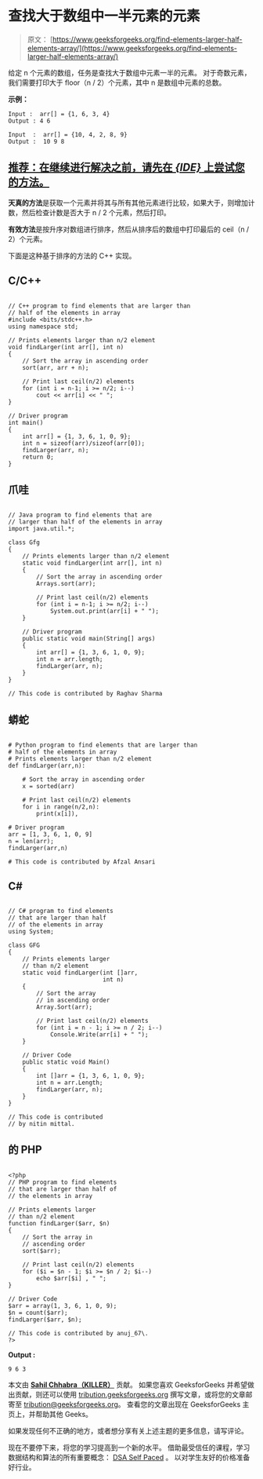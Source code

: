 # 查找大于数组中一半元素的元素

> 原文： [https://www.geeksforgeeks.org/find-elements-larger-half-elements-array/](https://www.geeksforgeeks.org/find-elements-larger-half-elements-array/)

给定 n 个元素的数组，任务是查找大于数组中元素一半的元素。 对于奇数元素，我们需要打印大于 floor（n / 2）个元素，其中 n 是数组中元素的总数。

**示例：**

```
Input :  arr[] = {1, 6, 3, 4}
Output : 4 6

Input  :  arr[] = {10, 4, 2, 8, 9}
Output :  10 9 8

```

## [推荐：在继续进行解决之前，请先在 ***<u>{IDE}</u>*** 上尝试您的方法。](https://ide.geeksforgeeks.org/)

**天真的方法**是获取一个元素并将其与所有其他元素进行比较，如果大于，则增加计数，然后检查计数是否大于 n / 2 个元素，然后打印。

**有效方法**是按升序对数组进行排序，然后从排序后的数组中打印最后的 ceil（n / 2）个元素。

下面是这种基于排序的方法的 C++ 实现。

## C/C++ 

```

// C++ program to find elements that are larger than 
// half of the elements in array 
#include <bits/stdc++.h> 
using namespace std; 

// Prints elements larger than n/2 element 
void findLarger(int arr[], int n) 
{ 
    // Sort the array in ascending order 
    sort(arr, arr + n); 

    // Print last ceil(n/2) elements 
    for (int i = n-1; i >= n/2; i--) 
        cout << arr[i] << " ";     
} 

// Driver program  
int main()  
{ 
    int arr[] = {1, 3, 6, 1, 0, 9}; 
    int n = sizeof(arr)/sizeof(arr[0]); 
    findLarger(arr, n); 
    return 0; 
} 

```

## 爪哇

```

// Java program to find elements that are  
// larger than half of the elements in array 
import java.util.*; 

class Gfg 
{ 
    // Prints elements larger than n/2 element 
    static void findLarger(int arr[], int n) 
    { 
        // Sort the array in ascending order 
        Arrays.sort(arr); 

        // Print last ceil(n/2) elements 
        for (int i = n-1; i >= n/2; i--) 
            System.out.print(arr[i] + " ");   
    } 

    // Driver program  
    public static void main(String[] args)  
    { 
        int arr[] = {1, 3, 6, 1, 0, 9}; 
        int n = arr.length; 
        findLarger(arr, n); 
    }     
} 

// This code is contributed by Raghav Sharma 

```

## 蟒蛇

```

# Python program to find elements that are larger than 
# half of the elements in array 
# Prints elements larger than n/2 element 
def findLarger(arr,n): 

    # Sort the array in ascending order 
    x = sorted(arr) 

    # Print last ceil(n/2) elements 
    for i in range(n/2,n): 
        print(x[i]), 

# Driver program 
arr = [1, 3, 6, 1, 0, 9] 
n = len(arr); 
findLarger(arr,n) 

# This code is contributed by Afzal Ansari 

```

## C# 

```

// C# program to find elements  
// that are larger than half  
// of the elements in array 
using System; 

class GFG 
{ 
    // Prints elements larger 
    // than n/2 element 
    static void findLarger(int []arr,  
                           int n) 
    { 
        // Sort the array  
        // in ascending order 
        Array.Sort(arr); 

        // Print last ceil(n/2) elements 
        for (int i = n - 1; i >= n / 2; i--) 
            Console.Write(arr[i] + " ");  
    } 

    // Driver Code  
    public static void Main()  
    { 
        int []arr = {1, 3, 6, 1, 0, 9}; 
        int n = arr.Length; 
        findLarger(arr, n); 
    }  
} 

// This code is contributed 
// by nitin mittal. 

```

## 的 PHP

```

<?php 
// PHP program to find elements 
// that are larger than half of 
// the elements in array 

// Prints elements larger 
// than n/2 element 
function findLarger($arr, $n) 
{ 
    // Sort the array in  
    // ascending order 
    sort($arr); 

    // Print last ceil(n/2) elements 
    for ($i = $n - 1; $i >= $n / 2; $i--) 
        echo $arr[$i] , " ";  
} 

// Driver Code  
$arr = array(1, 3, 6, 1, 0, 9); 
$n = count($arr); 
findLarger($arr, $n); 

// This code is contributed by anuj_67\. 
?> 

```

**Output :**

```
9 6 3

```

本文由 **[Sahil Chhabra（KILLER）](https://www.facebook.com/sahil.chhabra.965)** 贡献。 如果您喜欢 GeeksforGeeks 并希望做出贡献，则还可以使用 [tribution.geeksforgeeks.org](http://www.contribute.geeksforgeeks.org) 撰写文章，或将您的文章邮寄至 tribution@geeksforgeeks.org。 查看您的文章出现在 GeeksforGeeks 主页上，并帮助其他 Geeks。

如果发现任何不正确的地方，或者想分享有关上述主题的更多信息，请写评论。

现在不要停下来，将您的学习提高到一个新的水平。 借助最受信任的课程，学习数据结构和算法的所有重要概念： [DSA Self Paced](https://practice.geeksforgeeks.org/courses/dsa-self-paced?utm_source=geeksforgeeks&utm_medium=article&utm_campaign=gfg_article_dsa_content_bottom) 。 以对学生友好的价格准备好行业。